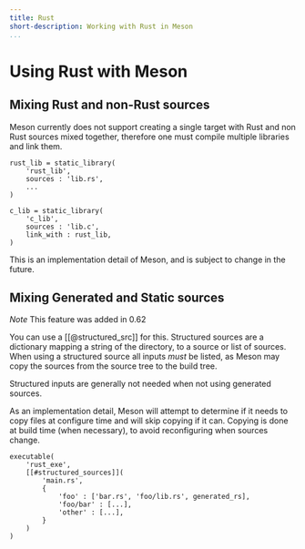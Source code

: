 ```yaml
---
title: Rust
short-description: Working with Rust in Meson
...
```


# Using Rust with Meson

## Mixing Rust and non-Rust sources

Meson currently does not support creating a single target with Rust and non Rust
sources mixed together, therefore one must compile multiple libraries and link
them.

```meson
rust_lib = static_library(
    'rust_lib',
    sources : 'lib.rs',
    ...
)

c_lib = static_library(
    'c_lib',
    sources : 'lib.c',
    link_with : rust_lib,
)
```
This is an implementation detail of Meson, and is subject to change in the future.

## Mixing Generated and Static sources

*Note* This feature was added in 0.62

You can use a [[@structured_src]] for this. Structured sources are a dictionary
mapping a string of the directory, to a source or list of sources.
When using a structured source all inputs *must* be listed, as Meson may copy
the sources from the source tree to the build tree.

Structured inputs are generally not needed when not using generated sources.

As an implementation detail, Meson will attempt to determine if it needs to copy
files at configure time and will skip copying if it can. Copying is done at
build time (when necessary), to avoid reconfiguring when sources change.

```meson
executable(
    'rust_exe',
    [[#structured_sources]](
        'main.rs',
        {
            'foo' : ['bar.rs', 'foo/lib.rs', generated_rs],
            'foo/bar' : [...],
            'other' : [...],
        }
    )
)
```
